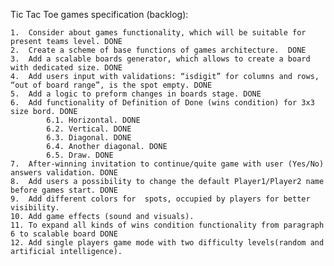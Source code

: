 Tic Tac Toe games specification (backlog):

    1.  Consider about games functionality, which will be suitable for present teams level. DONE
    2.  Create a scheme of base functions of games architecture.  DONE
    3.  Add a scalable boards generator, which allows to create a board with dedicated size. DONE
    4.  Add users input with validations: “isdigit” for columns and rows, “out of board range”, is the spot empty. DONE
    5.  Add a logic to preform changes in boards stage. DONE
    6.  Add functionality of Definition of Done (wins condition) for 3x3 size bord. DONE
            6.1. Horizontal. DONE
            6.2. Vertical. DONE
            6.3. Diagonal. DONE
            6.4. Another diagonal. DONE
            6.5. Draw. DONE
    7.  After-winning invitation to continue/quite game with user (Yes/No) answers validation. DONE
    8.  Add users a possibility to change the default Player1/Player2 name before games start. DONE
    9.  Add different colors for  spots, occupied by players for better visibility.
    10. Add game effects (sound and visuals).
    11. To expand all kinds of wins condition functionality from paragraph 6 to scalable board DONE
    12. Add single players game mode with two difficulty levels(random and artificial intelligence).
